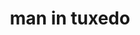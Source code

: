 ---
layout: people&body
title: man in tuxedo
emoji: man_in_tuxedo
permalink: 🤵‍♂️.html
image: assets/img/3moji/man_in_tuxedo.png
---